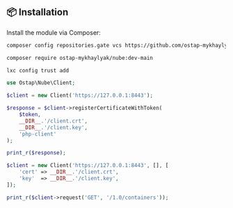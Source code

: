 ## 📦 Installation

Install the module via Composer:
```bash
composer config repositories.gate vcs https://github.com/ostap-mykhaylyak/nube
```
```bash
composer require ostap-mykhaylyak/nube:dev-main
```
```bash
lxc config trust add
```

```php
use Ostap\Nube\Client;

$client = new Client('https://127.0.0.1:8443');

$response = $client->registerCertificateWithToken(
    $token,
    __DIR__.'/client.crt',
    __DIR__.'/client.key',
    'php-client'
);

print_r($response);

$client = new Client('https://127.0.0.1:8443', [], [
    'cert' => __DIR__.'/client.crt',
    'key'  => __DIR__.'/client.key',
]);

print_r($client->request('GET', '/1.0/containers'));
```
